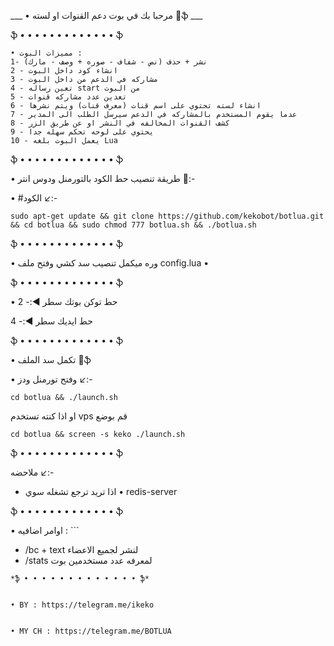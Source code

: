 ___ • مرحبا بك في بوت دعم القنوات او لسته  🔱ֆ ___

ֆ • • • • • • • • • • • • • ֆ
```
• مميزات البوت : 
1- نشر + حذف (نص - شفاف - صوره + وصف - مارك) 
2 - انشاء كود داخل البوت 
3 - مشاركه في الدعم من داخل البوت 
4 - تعين رساله start من البوت 
5 - تعدين عدد مشاركه قنوات 
6 - انشاء لسته تحتوي على اسم قنات (معرف قنات) ويتم نشرها
7 - عدما يقوم المستخدم بالمشاركه في الدعم سيرسل الطلب الى المدير 
8 - كشف القنوات المخالفه في النشر او عن طريق الزر 
9 - يحتوي على لوحه تحكم سهله جدا 
10 - يعمل البوت بلغه Lua 
```
ֆ • • • • • • • • • • • • • ֆ


• طريقة تنصيب حط الكود بالتورمنل ودوس انتر 🔰:-


• #الكود ↙️:- 

```
sudo apt-get update && git clone https://github.com/kekobot/botlua.git && cd botlua && sudo chmod 777 botlua.sh && ./botlua.sh
```


ֆ • • • • • • • • • • • • • ֆ


• وره ميكمل تنصيب سد كشي وفتح ملف config.lua •


ֆ • • • • • • • • • • • • • ֆ



• حط توكن بوتك سطر ◀️:- 2


حط ايديك سطر ◀️:- 4


ֆ • • • • • • • • • • • • • ֆ


• تكمل سد الملف 📌ֆ


• وفتح تورمنل ودز  ↙️:- 

```
cd botlua && ./launch.sh 
```
او  اذا كنته تستخدم vps قم بوضع 
```
cd botlua && screen -s keko ./launch.sh 
```
ֆ • • • • • • • • • • • • • ֆ


ملاحضه ↙️:-


- اذا تريد ترجع تشغله سوي
• redis-server


ֆ • • • • • • • • • • • • • ֆ


• اوامر اضافيه : ```
- /bc + text  لنشر لجميع الاعضاء
- /stats لمعرفه عدد مستخدمين بوت 
```
*ֆ • • • • • • • • • • • • • ֆ*


• BY : https://telegram.me/ikeko                                  


• MY CH : https://telegram.me/BOTLUA
